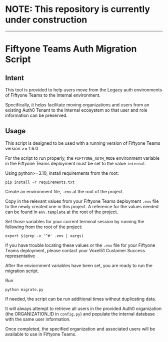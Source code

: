 # NOTE: This repository is currently under construction

---

# Fiftyone Teams Auth Migration Script

## Intent

This tool is provided to help users move from the Legacy auth environments of Fiftyone Teams to the Internal environment.

Specifically, it helps facilitate moving organizations and users from an existing Auth0 Tenant to the Internal ecosystem so that user and role information can be preserved.

## Usage

This script is designed to be used with a running version of Fiftyone Teams version >= 1.6.0

For the script to run properly, the `FIFTYONE_AUTH_MODE` environment variable in the Fiftyone Teams deployment must be set to the value `internal`.

Using python>=3.10, install requirements from the root:

```
pip install -r requirements.txt
```

Create an environment file, `.env` at the root of the project.

Copy in the relevant values from your Fiftyone Teams deployment `.env` file to the newly created one in this project. A reference for the values needed can be found in `env.template` at the root of the project.

Set those variables for your current terminal session by running the following from the root of the project:

```
export $(grep -v '^#' .env | xargs)
```

If you have trouble locating these values or the `.env` file for your Fiftyone Teams deployment, please contact your Voxel51 Customer Success representative

After the enviornment variables have been set, you are ready to run the migration script.

Run

```
python migrate.py
```

If needed, the script can be run additional times without duplicating data.

It will always attempt to retrieve all users in the provided Auth0 organization (the ORGANIZATION_ID in `config.py`)
and populate the internal database with the same user information.

Once completed, the specified organization and associated users will be available to use in Fiftyone Teams.
